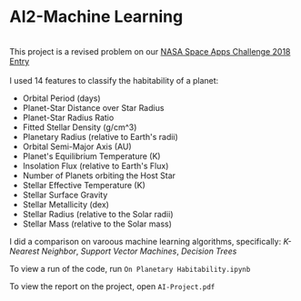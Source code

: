 # AI2-Machine Learning

<br> This project is a revised problem on our [NASA Space Apps Challenge 2018 Entry](https://github.com/JstnClmnt/SpaceApps)</br>
<br> I used 14 features to classify the habitability of a planet:</br>
* Orbital Period (days) 
* Planet-Star Distance over Star Radius
* Planet-Star Radius Ratio
* Fitted Stellar Density (g/cm^3)
* Planetary Radius (relative to Earth's radii)
* Orbital Semi-Major Axis (AU)
* Planet's Equilibrium Temperature (K)
* Insolation Flux (relative to Earth's Flux)  
* Number of Planets orbiting the Host Star
* Stellar Effective Temperature (K)
* Stellar Surface Gravity
* Stellar Metallicity (dex)
* Stellar Radius (relative to the Solar radii)
* Stellar Mass (relative to the Solar mass)

I did a comparison on varoous machine learning algorithms, specifically: *K-Nearest Neighbor*, *Support Vector Machines*, *Decision Trees*

To view a run of the code, run ``` On Planetary Habitability.ipynb ```

To view the report on the project, open ``` AI-Project.pdf ```
